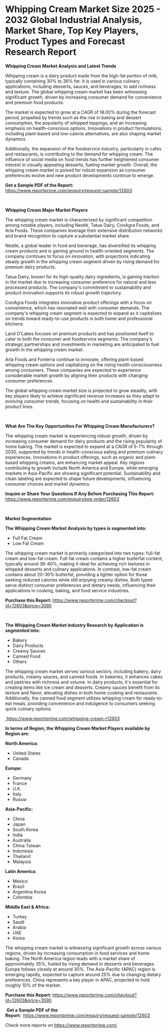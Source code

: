 <p><h1>Whipping Cream Market Size 2025 - 2032 Global Industrial Analysis, Market Share, Top Key Players, Product Types and Forecast Research Report</h1></p><p><strong>Whipping Cream Market Analysis and Latest Trends</strong></p>
<p><p>Whipping cream is a dairy product made from the high-fat portion of milk, typically containing 30% to 36% fat. It is used in various culinary applications, including desserts, sauces, and beverages, to add richness and texture. The global whipping cream market has been witnessing significant growth, driven by increasing consumer demand for convenience and premium food products. </p><p>The market is expected to grow at a CAGR of 18.00% during the forecast period, propelled by trends such as the rise in baking and dessert consumption, the popularity of whipped toppings, and an increasing emphasis on health-conscious options. Innovations in product formulations, including plant-based and low-calorie alternatives, are also shaping market dynamics. </p><p>Additionally, the expansion of the foodservice industry, particularly in cafes and restaurants, is contributing to the demand for whipping cream. The influence of social media on food trends has further heightened consumer interest in visually appealing desserts, fueling market growth. Overall, the whipping cream market is poised for robust expansion as consumer preferences evolve and new product developments continue to emerge.</p></p>
<p><strong>Get a Sample PDF of the Report:&nbsp;</strong> <a href="https://www.reportprime.com/enquiry/request-sample/12603?utm_campaign=2442&utm_medium=2&utm_source=Github&utm_content=ia&utm_term=19032025&utm_id=whipping-cream">https://www.reportprime.com/enquiry/request-sample/12603</a></p>
<p>&nbsp;</p>
<p><strong>Whipping Cream Major Market Players</strong></p>
<p><p>The whipping cream market is characterized by significant competition among notable players, including Nestlé, Tatua Dairy, ConAgra Foods, and Arla Foods. These companies leverage their extensive distribution networks and brand recognition to capture a substantial market share.</p><p>Nestlé, a global leader in food and beverage, has diversified its whipping cream products and is gaining ground in health-oriented segments. The company continues to focus on innovation, with projections indicating steady growth in the whipping cream segment driven by rising demand for premium dairy products.</p><p>Tatua Dairy, known for its high-quality dairy ingredients, is gaining traction in the market due to increasing consumer preference for natural and less processed products. The company's commitment to sustainability and product innovation supports its robust growth trajectory.</p><p>ConAgra Foods integrates innovative product offerings with a focus on convenience, which has resonated well with consumer demands. The company's whipping cream segment is expected to expand as it capitalizes on trends toward ready-to-use products in both home and professional kitchens.</p><p>Land O'Lakes focuses on premium products and has positioned itself to cater to both the consumer and foodservice segments. The company's strategic partnerships and investments in marketing are anticipated to fuel growth in the whipping cream market.</p><p>Arla Foods and Fonterra continue to innovate, offering plant-based whipping cream options and capitalizing on the rising health consciousness among consumers. These companies are expected to experience considerable market growth by aligning their products with changing consumer preferences.</p><p>The global whipping cream market size is projected to grow steadily, with key players likely to achieve significant revenue increases as they adapt to evolving consumer trends, focusing on health and sustainability in their product lines.</p></p>
<p>&nbsp;</p>
<p><strong>What Are The Key Opportunities For Whipping Cream Manufacturers?</strong></p>
<p><p>The whipping cream market is experiencing robust growth, driven by increasing consumer demand for dairy products and the rising popularity of home baking. The market is expected to expand at a CAGR of 5-7% through 2030, supported by trends in health-conscious eating and premium culinary experiences. Innovations in product offerings, such as organic and plant-based whipping creams, are enhancing market appeal. Key regions contributing to growth include North America and Europe, while emerging markets in Asia-Pacific are showing significant potential. Sustainability and clean labeling are expected to shape future developments, influencing consumer choices and market dynamics.</p></p>
<p><strong>Inquire or Share Your Questions If Any Before Purchasing This Report:</strong> <a href="https://www.reportprime.com/enquiry/pre-order/12603?utm_campaign=2442&utm_medium=2&utm_source=Github&utm_content=ia&utm_term=19032025&utm_id=whipping-cream">https://www.reportprime.com/enquiry/pre-order/12603</a></p>
<p>&nbsp;</p>
<p><strong>Market Segmentation</strong></p>
<p><strong>The Whipping Cream Market Analysis by types is segmented into:</strong></p>
<p><ul><li>Full Fat Cream</li><li>Low Fat Cream</li></ul></p>
<p><p>The whipping cream market is primarily categorized into two types: full-fat cream and low-fat cream. Full-fat cream contains a higher butterfat content, typically around 36-40%, making it ideal for achieving rich textures in whipped desserts and culinary applications. In contrast, low-fat cream contains about 20-30% butterfat, providing a lighter option for those seeking reduced calories while still enjoying creamy dishes. Both types serve distinct consumer preferences and dietary needs, influencing their applications in cooking, baking, and food service industries.</p></p>
<p><strong>Purchase this Report:&nbsp;</strong><a href="https://www.reportprime.com/checkout?id=12603&price=3590&utm_campaign=2442&utm_medium=2&utm_source=Github&utm_content=ia&utm_term=19032025&utm_id=whipping-cream">https://www.reportprime.com/checkout?id=12603&price=3590</a></p>
<p>&nbsp;</p>
<p><strong>The Whipping Cream Market Industry Research by Application is segmented into:</strong></p>
<p><ul><li>Bakery</li><li>Dairy Products</li><li>Creamy Sauces</li><li>Canned Food</li><li>Others</li></ul></p>
<p><p>The whipping cream market serves various sectors, including bakery, dairy products, creamy sauces, and canned foods. In bakeries, it enhances cakes and pastries with richness and volume. In dairy products, it's essential for creating items like ice cream and desserts. Creamy sauces benefit from its texture and flavor, elevating dishes in both home cooking and restaurants. Additionally, the canned food segment utilizes whipping cream for ready-to-eat meals, providing convenience and indulgence to consumers seeking quick culinary options.</p></p>
<p><a href="https://www.reportprime.com/whipping-cream-r12603?utm_campaign=2442&utm_medium=2&utm_source=Github&utm_content=ia&utm_term=19032025&utm_id=whipping-cream">&nbsp;https://www.reportprime.com/whipping-cream-r12603</a></p>
<p><strong>In terms of Region, the Whipping Cream Market Players available by Region are:</strong></p>
<p>
    <p> <strong> North America: </strong>
        <ul>
            <li>United States</li>
            <li>Canada</li>
        </ul>
        </p> 
    <p> <strong> Europe: </strong>
        <ul>
            <li>Germany</li>
            <li>France</li>
            <li>U.K.</li>
            <li>Italy</li>
            <li>Russia</li>
        </ul>
        </p> 
    <p> <strong> Asia-Pacific: </strong>
        <ul>
            <li>China</li>
            <li>Japan</li>
            <li>South Korea</li>
            <li>India</li>
            <li>Australia</li>
            <li>China Taiwan</li>
            <li>Indonesia</li>
            <li>Thailand</li>
            <li>Malaysia</li>
        </ul>
        </p> 
    <p> <strong> Latin America: </strong>
        <ul>
            <li>Mexico</li>
            <li>Brazil</li>
            <li>Argentina Korea</li>
            <li>Colombia</li>
        </ul>
        </p> 
    <p> <strong> Middle East & Africa: </strong>
        <ul>
            <li>Turkey</li>
            <li>Saudi</li>
            <li>Arabia</li>
            <li>UAE</li>
            <li>Korea</li>
        </ul>
    </p>
    </p>
<p><p>The whipping cream market is witnessing significant growth across various regions, driven by increasing consumption in food services and home baking. The North America region leads with a market share of approximately 35%, fueled by rising demand in desserts and beverages. Europe follows closely at around 30%. The Asia-Pacific (APAC) region is emerging rapidly, expected to capture around 25% due to changing dietary preferences. China represents a key player in APAC, projected to hold roughly 10% of the market.</p></p>
<p><strong>Purchase this Report: </strong><a href="https://www.reportprime.com/checkout?id=12603&price=3590&utm_campaign=2442&utm_medium=2&utm_source=Github&utm_content=ia&utm_term=19032025&utm_id=whipping-cream">https://www.reportprime.com/checkout?id=12603&price=3590</a></p>
<p>&nbsp;<strong>Get a Sample PDF of the Report:&nbsp;&nbsp;</strong><a href="https://www.reportprime.com/enquiry/request-sample/12603?utm_campaign=2442&utm_medium=2&utm_source=Github&utm_content=ia&utm_term=19032025&utm_id=whipping-cream">https://www.reportprime.com/enquiry/request-sample/12603</a></p>
<p><strong></strong></p>
<p>Check more reports on <a href="https://www.reportprime.com/?utm_campaign=2442&utm_medium=2&utm_source=Github&utm_content=ia&utm_term=19032025&utm_id=whipping-cream">https://www.reportprime.com/</a></p>